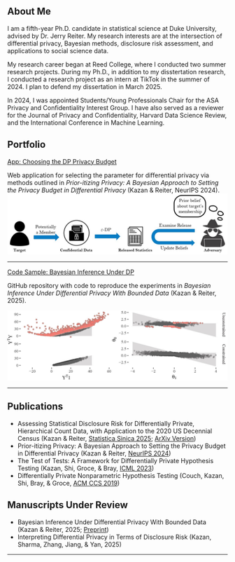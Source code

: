 ## About Me

I am a fifth-year Ph.D. candidate in statistical science at Duke University, advised
by Dr. Jerry Reiter.
My research interests are at the intersection of differential privacy, Bayesian
methods, disclosure risk assessment, and applications to social science data.

My research career began at Reed College, where I conducted two summer research projects. 
During my Ph.D., in addition to my disstertation research,
I conducted a research project as an intern at TikTok in the summer of 2024.
I plan to defend my dissertation in March 2025. 

In 2024, I was appointed Students/Young Professionals Chair for the ASA Privacy 
and Confidentiality Interest Group.
I have also served as a reviewer for the Journal of Privacy and Confidentiality,
Harvard Data Science Review, and the International Conference in Machine Learning.


## Portfolio

[App: Choosing the DP Privacy Budget](https://zekicankazan.shinyapps.io/Prior-itizingApp/)

Web application for selecting the parameter for differential privacy via
methods outlined in *Prior-itizing Privacy: A Bayesian Approach to Setting the Privacy Budget in Differential Privacy* (Kazan & Reiter, NeurIPS 2024).
<img src="images/Shiny_image.jpg?raw=true"/>

---
[Code Sample: Bayesian Inference Under DP](https://github.com/zekicankazan/dp_priors)

GitHub repository with code to reproduce the experiments in *Bayesian Inference Under Differential Privacy With Bounded Data* (Kazan & Reiter, 2025). 

<img src="images/Figure5.jpg?raw=true"/>

---

## Publications

- Assessing Statistical Disclosure Risk for Differentially Private, Hierarchical Count Data, with Application to the 2020 US Decennial Census (Kazan & Reiter, [Statistica Sinica 2025](https://www3.stat.sinica.edu.tw/statistica/J35N11/J35N1105/J35N1105.html); [ArXiv Version](https://arxiv.org/pdf/2204.04253))
- Prior-itizing Privacy: A Bayesian Approach to Setting the Privacy Budget in Differential Privacy (Kazan & Reiter, [NeurIPS 2024](https://proceedings.neurips.cc/paper_files/paper/2024/file/a47f5cdff1469751597d78e803fc590f-Paper-Conference.pdf))
- The Test of Tests: A Framework for Differentially Private Hypothesis Testing (Kazan, Shi, Groce, & Bray, [ICML 2023](https://proceedings.mlr.press/v202/kazan23a/kazan23a.pdf))
- Differentially Private Nonparametric Hypothesis Testing (Couch, Kazan, Shi, Bray, & Groce, [ACM CCS 2019](https://dl.acm.org/doi/pdf/10.1145/3319535.3339821))


## Manuscripts Under Review

- Bayesian Inference Under Differential Privacy With Bounded Data (Kazan & Reiter, 2025; [Preprint](https://arxiv.org/pdf/2405.13801))
- Interpreting Differential Privacy in Terms of Disclosure Risk (Kazan, Sharma, Zhang, Jiang, & Yan, 2025)

---
